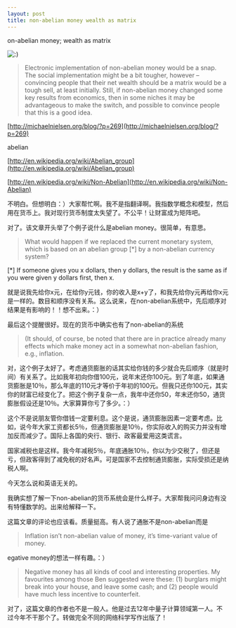 ```yaml
---
layout: post
title: non-abelian money wealth as matrix
---
```


on-abelian money; wealth as matrix 

![:)](http://www.rijiben.org/smilies/icon_smile.gif)

>Electronic implementation of non-abelian money would be a snap. The social implementation might be a bit tougher, however – convincing people that their net wealth should be a matrix would be a tough sell, at least initially. Still, if non-abelian money changed some key results from economics, then in some niches it may be advantageous to make the switch, and possible to convince people that this is a good idea.

  

[http://michaelnielsen.org/blog/?p=269](http://michaelnielsen.org/blog/?p=269)

abelian

[http://en.wikipedia.org/wiki/Abelian_group](http://en.wikipedia.org/wiki/Abelian_group)

[http://en.wikipedia.org/wiki/Non-Abelian](http://en.wikipedia.org/wiki/Non-Abelian)

不明白。但想明白：）大家帮忙啊。我不是指翻译啊。我指数学概念和模型，然后用在货币上。我对现行货币制度太失望了。不公平！让财富成为矩阵吧。

对了。该文章开头举了个例子说什么是abelian money。很简单，有意思。

>What would happen if we replaced the current monetary system, which is based on an abelian group [*] by a non-abelian currency system?

  

  

[*] If someone gives you x dollars, then y dollars, the result is the same as if you were given y dollars first, then x.

就是说我先给你x元，在给你y元钱，你的收入是x+y了，和我先给你y元再给你x元是一样的。数目和顺序没有关系。这么说来，在non-abelian系统中，先后顺序对结果是有影响的！！想不出来。：）

最后这个提醒很好。现在的货币中确实也有了non-abelian的系统

>(It should, of course, be noted that there are in practice already many effects which make money act in a somewhat non-abelian fashion, e.g., inflation.

对，这个例子太好了。考虑通货膨胀的话其实给你钱的多少就合先后顺序（就是时间）有关系了。比如我年初向你借100元，说年末还你100元。到了年底，如果通货膨胀是10％，那么年底的110元才等价于年初的100元。但我只还你100元，其实你的财富已经变化了。把这个例子复杂一点，我年中还你50，年末还你50，通货膨胀假设还是10％。大家算算你亏了多少。：）

这个不是说朋友管你借钱一定要利息。这个是说，通货膨胀因素一定要考虑。比如，说今年大家工资都长5％，但通货膨胀是10％，你实际收入的购买力并没有增加反而减少了。国际上各国的央行、银行、政客最爱用这类谎言。

国家减税也是这样。我今年减税5％，年底通胀10％，你以为少交税了，但还是亏，但政客得到了减免税的好名声。可是国家不去控制通货膨胀，实际受损还是纳税人啊。

今天怎么说和英语无关的。

我确实想了解一下non-abelian的货币系统会是什么样子。大家帮我问问身边有没有特懂数学的。出来给解释一下。

这篇文章的评论也应该看。质量挺高。有人说了通胀不是non-abelian而是

>Inflation isn’t non-abelian value of money, it’s time-variant value of money.

egative money的想法一样有趣。：）

>Negative money has all kinds of cool and interesting properties. My favourites among those Ben suggested were these: (1) burglars might break into your house, and leave some cash; and (2) people would have much less incentive to counterfeit.

对了，这篇文章的作者也不是一般人。他是过去12年中量子计算领域第一人。不过今年不干那个了。转做完全不同的网络科学写作出版了！
